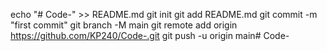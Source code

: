 echo "# Code-" >> README.md
git init
git add README.md
git commit -m "first commit"
git branch -M main
git remote add origin https://github.com/KP240/Code-.git
git push -u origin main# Code-
